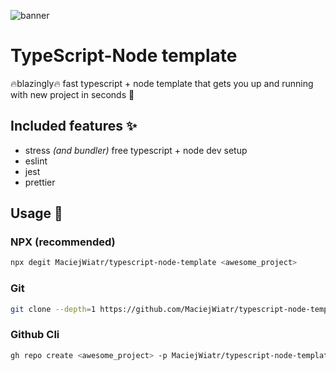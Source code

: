 ![banner](https://i.imgur.com/ugNMApB.png)

# TypeScript-Node template

🔥blazingly🔥 fast typescript + node template that gets you up and running with new project in seconds 🏃

## Included features ✨

- stress _(and bundler)_ free typescript + node dev setup
- eslint
- jest
- prettier

## Usage 🏃

### NPX (recommended)

```sh
npx degit MaciejWiatr/typescript-node-template <awesome_project>
```

### Git

```sh
git clone --depth=1 https://github.com/MaciejWiatr/typescript-node-template.git <awesome_project>
```

### Github Cli

```sh
gh repo create <awesome_project> -p MaciejWiatr/typescript-node-template --public
```
